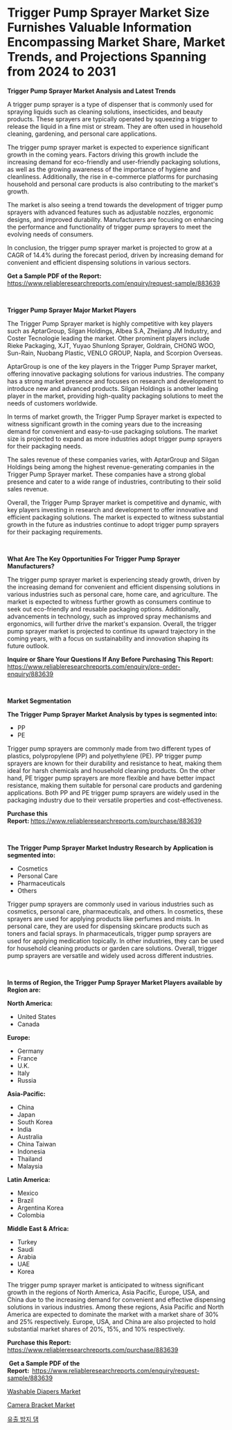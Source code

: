 <p><h1>Trigger Pump Sprayer Market Size Furnishes Valuable Information Encompassing Market Share, Market Trends, and Projections Spanning from 2024 to 2031</h1></p><p><strong>Trigger Pump Sprayer Market Analysis and Latest Trends</strong></p>
<p><p>A trigger pump sprayer is a type of dispenser that is commonly used for spraying liquids such as cleaning solutions, insecticides, and beauty products. These sprayers are typically operated by squeezing a trigger to release the liquid in a fine mist or stream. They are often used in household cleaning, gardening, and personal care applications.</p><p>The trigger pump sprayer market is expected to experience significant growth in the coming years. Factors driving this growth include the increasing demand for eco-friendly and user-friendly packaging solutions, as well as the growing awareness of the importance of hygiene and cleanliness. Additionally, the rise in e-commerce platforms for purchasing household and personal care products is also contributing to the market's growth.</p><p>The market is also seeing a trend towards the development of trigger pump sprayers with advanced features such as adjustable nozzles, ergonomic designs, and improved durability. Manufacturers are focusing on enhancing the performance and functionality of trigger pump sprayers to meet the evolving needs of consumers.</p><p>In conclusion, the trigger pump sprayer market is projected to grow at a CAGR of 14.4% during the forecast period, driven by increasing demand for convenient and efficient dispensing solutions in various sectors.</p></p>
<p><strong>Get a Sample PDF of the Report:&nbsp;</strong> <a href="https://www.reliableresearchreports.com/enquiry/request-sample/883639">https://www.reliableresearchreports.com/enquiry/request-sample/883639</a></p>
<p>&nbsp;</p>
<p><strong>Trigger Pump Sprayer Major Market Players</strong></p>
<p><p>The Trigger Pump Sprayer market is highly competitive with key players such as AptarGroup, Silgan Holdings, Albea S.A, Zhejiang JM Industry, and Coster Tecnologie leading the market. Other prominent players include Rieke Packaging, XJT, Yuyao Shunlong Sprayer, Goldrain, CHONG WOO, Sun-Rain, Nuobang Plastic, VENLO GROUP, Napla, and Scorpion Overseas.</p><p>AptarGroup is one of the key players in the Trigger Pump Sprayer market, offering innovative packaging solutions for various industries. The company has a strong market presence and focuses on research and development to introduce new and advanced products. Silgan Holdings is another leading player in the market, providing high-quality packaging solutions to meet the needs of customers worldwide.</p><p>In terms of market growth, the Trigger Pump Sprayer market is expected to witness significant growth in the coming years due to the increasing demand for convenient and easy-to-use packaging solutions. The market size is projected to expand as more industries adopt trigger pump sprayers for their packaging needs.</p><p>The sales revenue of these companies varies, with AptarGroup and Silgan Holdings being among the highest revenue-generating companies in the Trigger Pump Sprayer market. These companies have a strong global presence and cater to a wide range of industries, contributing to their solid sales revenue.</p><p>Overall, the Trigger Pump Sprayer market is competitive and dynamic, with key players investing in research and development to offer innovative and efficient packaging solutions. The market is expected to witness substantial growth in the future as industries continue to adopt trigger pump sprayers for their packaging requirements.</p></p>
<p>&nbsp;</p>
<p><strong>What Are The Key Opportunities For Trigger Pump Sprayer Manufacturers?</strong></p>
<p><p>The trigger pump sprayer market is experiencing steady growth, driven by the increasing demand for convenient and efficient dispensing solutions in various industries such as personal care, home care, and agriculture. The market is expected to witness further growth as consumers continue to seek out eco-friendly and reusable packaging options. Additionally, advancements in technology, such as improved spray mechanisms and ergonomics, will further drive the market's expansion. Overall, the trigger pump sprayer market is projected to continue its upward trajectory in the coming years, with a focus on sustainability and innovation shaping its future outlook.</p></p>
<p><strong>Inquire or Share Your Questions If Any Before Purchasing This Report:</strong> <a href="https://www.reliableresearchreports.com/enquiry/pre-order-enquiry/883639">https://www.reliableresearchreports.com/enquiry/pre-order-enquiry/883639</a></p>
<p>&nbsp;</p>
<p><strong>Market Segmentation</strong></p>
<p><strong>The Trigger Pump Sprayer Market Analysis by types is segmented into:</strong></p>
<p><ul><li>PP</li><li>PE</li></ul></p>
<p><p>Trigger pump sprayers are commonly made from two different types of plastics, polypropylene (PP) and polyethylene (PE). PP trigger pump sprayers are known for their durability and resistance to heat, making them ideal for harsh chemicals and household cleaning products. On the other hand, PE trigger pump sprayers are more flexible and have better impact resistance, making them suitable for personal care products and gardening applications. Both PP and PE trigger pump sprayers are widely used in the packaging industry due to their versatile properties and cost-effectiveness.</p></p>
<p><strong>Purchase this Report:&nbsp;</strong><a href="https://www.reliableresearchreports.com/purchase/883639">https://www.reliableresearchreports.com/purchase/883639</a></p>
<p>&nbsp;</p>
<p><strong>The Trigger Pump Sprayer Market Industry Research by Application is segmented into:</strong></p>
<p><ul><li>Cosmetics</li><li>Personal Care</li><li>Pharmaceuticals</li><li>Others</li></ul></p>
<p><p>Trigger pump sprayers are commonly used in various industries such as cosmetics, personal care, pharmaceuticals, and others. In cosmetics, these sprayers are used for applying products like perfumes and mists. In personal care, they are used for dispensing skincare products such as toners and facial sprays. In pharmaceuticals, trigger pump sprayers are used for applying medication topically. In other industries, they can be used for household cleaning products or garden care solutions. Overall, trigger pump sprayers are versatile and widely used across different industries.</p></p>
<p>&nbsp;</p>
<p><strong>In terms of Region, the Trigger Pump Sprayer Market Players available by Region are:</strong></p>
<p>
    <p> <strong> North America: </strong>
        <ul>
            <li>United States</li>
            <li>Canada</li>
        </ul>
        </p> 
    <p> <strong> Europe: </strong>
        <ul>
            <li>Germany</li>
            <li>France</li>
            <li>U.K.</li>
            <li>Italy</li>
            <li>Russia</li>
        </ul>
        </p> 
    <p> <strong> Asia-Pacific: </strong>
        <ul>
            <li>China</li>
            <li>Japan</li>
            <li>South Korea</li>
            <li>India</li>
            <li>Australia</li>
            <li>China Taiwan</li>
            <li>Indonesia</li>
            <li>Thailand</li>
            <li>Malaysia</li>
        </ul>
        </p> 
    <p> <strong> Latin America: </strong>
        <ul>
            <li>Mexico</li>
            <li>Brazil</li>
            <li>Argentina Korea</li>
            <li>Colombia</li>
        </ul>
        </p> 
    <p> <strong> Middle East & Africa: </strong>
        <ul>
            <li>Turkey</li>
            <li>Saudi</li>
            <li>Arabia</li>
            <li>UAE</li>
            <li>Korea</li>
        </ul>
    </p>
    </p>
<p><p>The trigger pump sprayer market is anticipated to witness significant growth in the regions of North America, Asia Pacific, Europe, USA, and China due to the increasing demand for convenient and effective dispensing solutions in various industries. Among these regions, Asia Pacific and North America are expected to dominate the market with a market share of 30% and 25% respectively. Europe, USA, and China are also projected to hold substantial market shares of 20%, 15%, and 10% respectively.</p></p>
<p><strong>Purchase this Report: </strong><a href="https://www.reliableresearchreports.com/purchase/883639">https://www.reliableresearchreports.com/purchase/883639</a></p>
<p>&nbsp;<strong>Get a Sample PDF of the Report:&nbsp;&nbsp;</strong><a href="https://www.reliableresearchreports.com/enquiry/request-sample/883639">https://www.reliableresearchreports.com/enquiry/request-sample/883639</a></p>
<p><strong></strong></p>
<p><p><a href="https://github.com/mauripalmi/Market-Research-Report-List-2/blob/main/washable-diapers-market.md">Washable Diapers Market</a></p><p><a href="https://github.com/nicoletavirag/Market-Research-Report-List-2/blob/main/camera-bracket-market.md">Camera Bracket Market</a></p><p><a href="https://medium.com/@mujgankortalih/%ED%8A%84-%ED%9D%90%EB%A6%BC-%ED%8F%AC%ED%95%A8-%EB%B2%94-market-size-%EC%8B%9C%EC%9E%A5-%EC%A0%84%EB%A7%9D-%EB%B0%8F-%EC%8B%9C%EC%9E%A5-%EC%98%88%EC%B8%A1-2024-2031-406bfd18545b">유출 방지 댐</a></p></p>